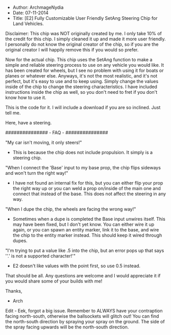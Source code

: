 - Author: ArchmageNydia
- Date: 07-11-2014
- Title: [E2] Fully Customizable User Friendly SetAng Steering Chip for Land Vehicles.

Disclaimer: This chip was NOT originally created by me. I only take 10% of the credit for this chip. I simply cleaned it up and made it more user friendly. I personally do not know the original creator of the chip, so if you are the original creator I will happily remove this if you would so prefer.

Now for the actual chip. This chip uses the SetAng function to make a simple and reliable steering process to use on any vehicle you would like. It has been created for wheels, but I see no problem with using it for boats or planes or whatever else. Anyways, it's not the most realistic, and it's not perfect, but it's easy to use and to keep using. Simply change the values inside of the chip to change the steering characteristics. I have included instructions inside the chip as well, so you don't need to fret if you don't know how to use it.

This is the code for it. I will include a download if you are so inclined. Just tell me.

Here, have a steering.

############### - FAQ - ###############

"My car isn't moving, it only steers!"

- This is because the chip does not include propulsion. It simply is a steering chip.

"When I connect the 'Base' input to my base prop, the chip flips sideways and won't turn the right way!"

- I have not found an internal fix for this, but you can either flip your prop the right way up or you can weld a prop on/inside of the main one and connect that instead of the base. This does not affect the steering in any way.

"When I dupe the chip, the wheels are facing the wrong way!"

- Sometimes when a dupe is completed the Base input unwires itself. This may have been fixed, but I don't yet know. You can either wire it up again, or you can spawn an entity marker, link it to the base, and wire the chip to the entity marker instead. This should keep it wired through dupes.

"I'm trying to put a value like .5 into the chip, but an error pops up that says ''.' is not a supported character!'"

- E2 doesn't like values with the point first, so use 0.5 instead.

That should be all. Any questions are welcome and I would appreciate it if you would share some of your builds with me!

Thanks,

- Arch

Edit - Eek, forgot a big issue. Remember to ALWAYS have your contraption facing north-south, otherwise the ballsockets will glitch out! You can find the north-south direction by spraying your spray on the ground. The side of the spray facing upwards will be the north-south direction.
